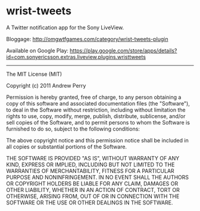 wrist-tweets
============

A Twitter notification app for the Sony LiveView.

Bloggage: http://omgwtfgames.com/category/wrist-tweets-plugin

Available on Google Play: https://play.google.com/store/apps/details?id=com.sonyericsson.extras.liveview.plugins.wristtweets


---
The MIT License (MIT)

Copyright (c) 2011 Andrew Perry

Permission is hereby granted, free of charge, to any person obtaining a copy
of this software and associated documentation files (the "Software"), to deal
in the Software without restriction, including without limitation the rights
to use, copy, modify, merge, publish, distribute, sublicense, and/or sell
copies of the Software, and to permit persons to whom the Software is
furnished to do so, subject to the following conditions:

The above copyright notice and this permission notice shall be included in all
copies or substantial portions of the Software.

THE SOFTWARE IS PROVIDED "AS IS", WITHOUT WARRANTY OF ANY KIND, EXPRESS OR
IMPLIED, INCLUDING BUT NOT LIMITED TO THE WARRANTIES OF MERCHANTABILITY,
FITNESS FOR A PARTICULAR PURPOSE AND NONINFRINGEMENT. IN NO EVENT SHALL THE
AUTHORS OR COPYRIGHT HOLDERS BE LIABLE FOR ANY CLAIM, DAMAGES OR OTHER
LIABILITY, WHETHER IN AN ACTION OF CONTRACT, TORT OR OTHERWISE, ARISING FROM,
OUT OF OR IN CONNECTION WITH THE SOFTWARE OR THE USE OR OTHER DEALINGS IN THE
SOFTWARE.
